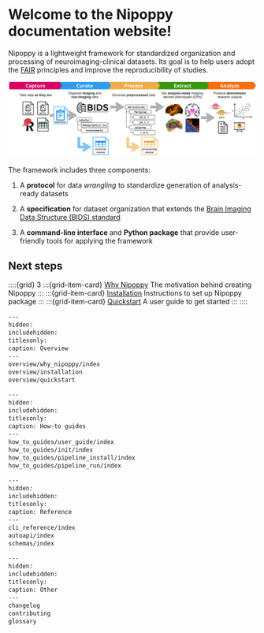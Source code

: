 # Welcome to the Nipoppy documentation website!

Nipoppy is a lightweight framework for standardized organization and processing of neuroimaging-clinical datasets. Its goal is to help users adopt the [FAIR](https://www.go-fair.org/fair-principles/) principles and improve the reproducibility of studies.

<img alt="Nipoppy protocol" src="_static/img/nipoppy_protocol.jpg" width=850px>


The framework includes three components:

1. A **protocol** for data _wrangling_ to standardize generation of analysis-ready datasets

2. A **specification** for dataset organization that extends the [Brain Imaging Data Structure (BIDS) standard](https://bids.neuroimaging.io/)

3. A **command-line interface** and **Python package** that provide user-friendly tools for applying the framework

## Next steps

::::{grid} 3
:::{grid-item-card}  [Why Nipoppy](overview/why_nipoppy/index.md)
The motivation behind creating Nipoppy
:::
:::{grid-item-card}  [Installation](overview/installation)
Instructions to set up Nipoppy package
:::
:::{grid-item-card}  [Quickstart](overview/quickstart)
A user guide to get started
:::
::::


```{toctree}
---
hidden:
includehidden:
titlesonly:
caption: Overview
---
overview/why_nipoppy/index
overview/installation
overview/quickstart
```

```{toctree}
---
hidden:
includehidden:
titlesonly:
caption: How-to guides
---
how_to_guides/user_guide/index
how_to_guides/init/index
how_to_guides/pipeline_install/index
how_to_guides/pipeline_run/index
```


```{toctree}
---
hidden:
includehidden:
titlesonly:
caption: Reference
---
cli_reference/index
autoapi/index
schemas/index
```

```{toctree}
---
hidden:
includehidden:
titlesonly:
caption: Other
---
changelog
contributing
glossary
```
